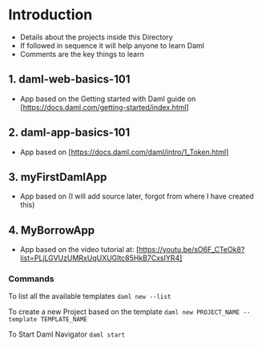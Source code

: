 # Introduction

- Details about the projects inside this Directory
- If followed in sequence it will help anyone to learn Daml
- Comments are the key things to learn

## 1. daml-web-basics-101

- App based on the Getting started with Daml guide on [https://docs.daml.com/getting-started/index.html]

## 2. daml-app-basics-101

- App based on [https://docs.daml.com/daml/intro/1_Token.html]

## 3. myFirstDamlApp

- App based on (I will add source later, forgot from where I have created this)

## 4. MyBorrowApp

- App based on the video tutorial at: [https://youtu.be/sO6F_CTeOk8?list=PLjLGVUzUMRxUqUXUGltc85HkB7CxsIYR4]

### Commands

To list all the available templates
`daml new --list`

To create a new Project based on the template
`daml new PROJECT_NAME --template TEMPLATE_NAME`

To Start Daml Navigator
`daml start`
